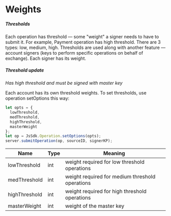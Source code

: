 # Weights

##### Thresholds
Each operation has threshold — some "weight" a signer needs to have to submit it.
For example, Payment operation has high threshold.
There are 3 types: low, medium, high.
Thresholds are used along with another feature — account signers (keys to perform specific operations on behalf of exchange). Each signer has its weight.

##### Threshold update
*Has high threshold and must be signed with master key*

Each account has its own threshold weights.
To set thresholds, use operation setOptions this way:

```javascript
let opts = {
  lowThreshold,
  medThreshold,
  highThreshold,
  masterWeight
};
let op = JsSdk.Operation.setOptions(opts);
server.submitOperation(op, sourceID, signerKP);
```

| Name | Type | Meaning |
| ------ | ------ | ------ |
| lowThreshold | int | weight required for low threshold operations |
| medThreshold | int | weight required for medium threshold operations |
| highThreshold | int | weight required for high threshold operations|
| masterWeight | int | weight of the master key |
